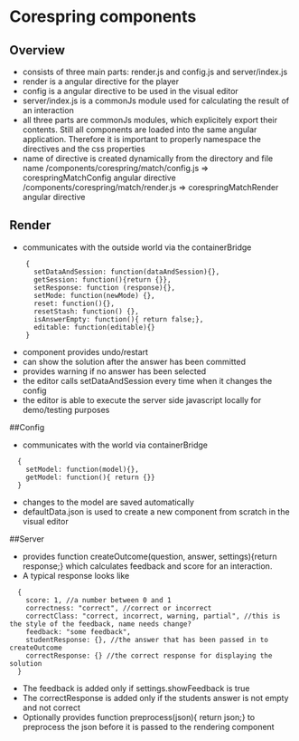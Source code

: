 # Corespring components 
    
## Overview
  * consists of three main parts: render.js and config.js and server/index.js
  * render is a angular directive for the player
  * config is a angular directive to be used in the visual editor
  * server/index.js is a commonJs module used for calculating the result of an interaction
  * all three parts are commonJs modules, which explicitely export their contents. Still all components are loaded into the same angular application. Therefore it is important to properly namespace the directives and the css properties 
  * name of directive is created dynamically from the directory and file name
      /components/corespring/match/config.js => corespringMatchConfig angular directive
      /components/corespring/match/render.js => corespringMatchRender angular directive
      
## Render
  * communicates with the outside world via the containerBridge    

```
    {
      setDataAndSession: function(dataAndSession){},
      getSession: function(){return {}},
      setResponse: function (response){},
      setMode: function(newMode) {},
      reset: function(){},
      resetStash: function() {},
      isAnswerEmpty: function(){ return false;},
      editable: function(editable){}
    }
```

  * component provides undo/restart
  * can show the solution after the answer has been committed 
  * provides warning if no answer has been selected
  * the editor calls setDataAndSession every time when it changes the config
  * the editor is able to execute the server side javascript locally for demo/testing purposes
    
##Config

  * communicates with the world via containerBridge
```
  {
    setModel: function(model){},
    getModel: function(){ return {}}        
  }
```

  *  changes to the model are saved automatically
  *  defaultData.json is used to create a new component from scratch in the visual editor

##Server
  * provides function createOutcome(question, answer, settings){return response;} which calculates feedback and score for an interaction. 
  * A typical response looks like
```
  {
    score: 1, //a number between 0 and 1
    correctness: "correct", //correct or incorrect 
    correctClass: "correct, incorrect, warning, partial", //this is the style of the feedback, name needs change? 
    feedback: "some feedback",
    studentResponse: {}, //the answer that has been passed in to createOutcome
    correctResponse: {} //the correct response for displaying the solution
  }
```
  * The feedback is added only if settings.showFeedback is true 
  * The correctResponse is added only if the students answer is not empty and not correct
  * Optionally provides function preprocess(json){ return json;} to preprocess the json before it is passed to the rendering component
  
